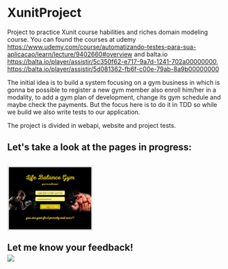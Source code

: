 # XunitProject
Project to practice Xunit course habilities and riches domain modeling course.
You can found the courses at udemy https://www.udemy.com/course/automatizando-testes-para-sua-aplicacao/learn/lecture/9402660#overview
and balta.io https://balta.io/player/assistir/5c350f62-e717-9a7d-1241-702a00000000, https://balta.io/player/assistir/5d081362-fb6f-c00e-79ab-8a9b00000000

The initial idea is to build a system focusing on a gym business in which is gonna be possible to register a new gym member
also enroll him/her in a modality, to add a gym plan of development, change its gym schedule and maybe check the payments.
But the focus here is to do it in TDD so while we build we also write tests to our application.

The project is divided in webapi, website and project tests.

<h2> Let's take a look at the pages in progress: <h2>
<img alt="loginpage" height="150em" src="https://github.com/ThaisAbreuCarvalho/XunitProject/blob/Development/PagesPreview/LoginPage.png"/> 

Let me know your feedback! <br>
<a href="mailto:thaisabreucarvalho@gmail.com"><img height="30em" src="https://camo.githubusercontent.com/571384769c09e0c66b45e39b5be70f68f552db3e2b2311bc2064f0d4a9f5983b/68747470733a2f2f696d672e736869656c64732e696f2f62616467652f476d61696c2d4431343833363f7374796c653d666f722d7468652d6261646765266c6f676f3d676d61696c266c6f676f436f6c6f723d7768697465" data-canonical-src="https://img.shields.io/badge/Gmail-D14836?style=for-the-badge&amp;logo=gmail&amp;logoColor=white" style="max-width: 100%;"></a>